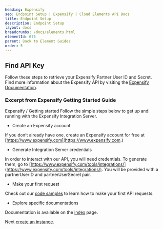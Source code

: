 ```yaml
---
heading: Expensify
seo: Endpoint Setup | Expensify | Cloud Elements API Docs
title: Endpoint Setup
description: Endpoint Setup
layout: docs
breadcrumbs: /docs/elements.html
elementId: 675
parent: Back to Element Guides
order: 5
---
```


## Find API Key

Follow these steps to retrieve your Expensify Partner User ID and Secret.
Find more information about the Expensify API by visiting the [Expensify Documentation](https://www.expensify.com/api.html).

### Excerpt from Expensify Getting Started Guide

Expensify / Getting started
Follow the simple steps below to get up and running with the Expensify Integration Server.

* Create an Expensify account

If you don’t already have one, create an Expensify account for free at [https://www.expensify.com](https://www.expensify.com.)

* Generate Integration Server credentials

In order to interact with our API, you will need credentials. To generate them, go to [https://www.expensify.com/tools/integrations/](https://www.expensify.com/tools/integrations/). You will be provided with a partnerUserID and partnerUserSecret pair.

* Make your first request

Check out our [code samples](https://integrations.expensify.com/Integration-Server/doc/samples.html) to learn how to make your first API requests.

* Explore specific documentations

Documentation is available on the [index](https://integrations.expensify.com/Integration-Server/doc/index.html) page.

Next [create an instance](expensify-create-instance.html).
